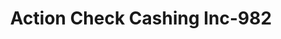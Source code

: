 ---
f_zip-code: 32792
f_state-code: FL
title: Action Check Cashing Inc-982
f_phone: 407-657-0022
f_city-only: Winter Park
f_address: 114 South Semoran Boulevard Winter Park
f_location-unique-id: '982'
slug: action-check-cashing-inc-982
updated-on: '2024-05-30T13:46:58.046Z'
created-on: '2024-05-30T13:36:59.803Z'
published-on: '2024-05-30T13:54:32.469Z'
f_city-state: cms/city/winter-park-fl.md
f_company: cms/company/action-check-cashing-inc.md
f_state: cms/state/florida.md
layout: '[payday-loan].html'
tags: payday-loan
---